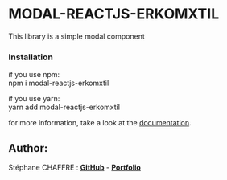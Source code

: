 # MODAL-REACTJS-ERKOMXTIL

This library is a simple modal component

### Installation

if you use npm: <br>
npm i modal-reactjs-erkomxtil

if you use yarn:<br> 
yarn add modal-reactjs-erkomxtil

for more information, take a look at the [documentation](https://erkomxtil.github.io/simple-modal/out/index.html).

## Author:
Stéphane CHAFFRE : [**GitHub**](https://github.com/Erkomxtil) - [**Portfolio**](https://delastef.netlify.app/)
